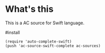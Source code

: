 # What's this

This is a AC  source for Swift language.


#install 
```
(require 'auto-complete-swift)
(push 'ac-source-swift-complete ac-sources)
```
